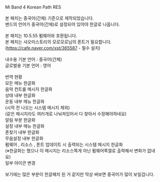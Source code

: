 Mi Band 4 Korean Path RES<br>
<br>
본 패치는 중국어(간체) 기준으로 제작되었습니다.<br>
밴드의 언어가 중국어(간체)로 설정되어 있어야 한글로 나옵니다.<br>
<br>
본 패치는 10.5.55 펌웨어와 호환됩니다.<br>
본 패치는 샤오미스토리의 모로모로님의 폰트가 필요합니다.<br>
(https://cafe.naver.com/xst/365587 - 필수 설치)<br>
<br>
내수용 기본 언어 : 중국어(간체)<br>
글로벌용 기본 언어 : 영어<br>
<br>
번역 현황<br>
모든 메뉴 한글화<br>
음악 컨트롤 메시지 한글화<br>
상태 내부 한글화<br>
운동 내부 메뉴 한글화<br>
(시작 전 나오는 시스템 메시지 제외)<br>
(같은 메시지라도 여러개로 나눠져있어서 다 찾아서 수정해야하네요)<br>
알림 부분 한글화<br>
설정 내부 메뉴 한글화<br>
폰찾기 내부 한글화<br>
무음설정 내부 한글화<br>
펌웨어 , 리소스 , 폰트 업데이트 시 출력되는 시스템 메시지 한글화<br>
(※한글화는 했으나 이 메시지는 리소스쪽게 아닌 펌웨어쪽껄로 출력해서 변화가 없네요)<br>
일부 아이콘 변경<br>
<br>
보기에는 많은 부분이 한글패치 된 거 같지만 막상 써보면 중국어가 많이 보일겁니다.<br>
